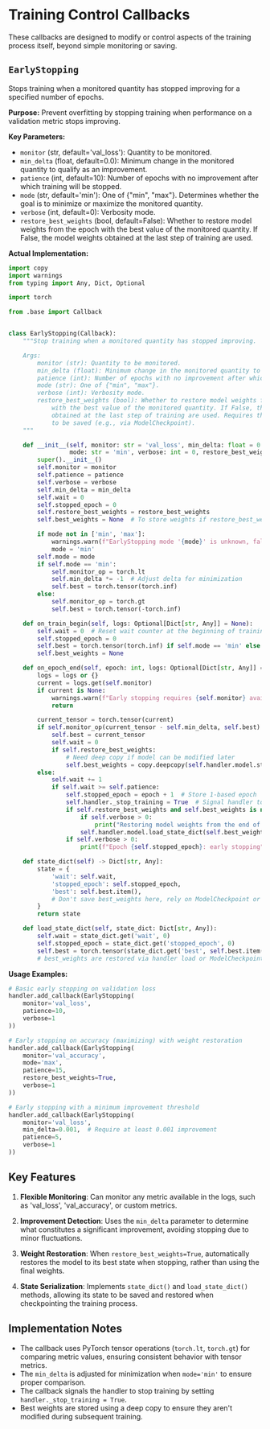 # Training Control Callbacks

These callbacks are designed to modify or control aspects of the training process itself, beyond simple monitoring or saving.

## `EarlyStopping`

Stops training when a monitored quantity has stopped improving for a specified number of epochs.

**Purpose:** Prevent overfitting by stopping training when performance on a validation metric stops improving.

**Key Parameters:**

*   `monitor` (str, default='val_loss'): Quantity to be monitored.
*   `min_delta` (float, default=0.0): Minimum change in the monitored quantity to qualify as an improvement.
*   `patience` (int, default=10): Number of epochs with no improvement after which training will be stopped.
*   `mode` (str, default='min'): One of {"min", "max"}. Determines whether the goal is to minimize or maximize the monitored quantity.
*   `verbose` (int, default=0): Verbosity mode.
*   `restore_best_weights` (bool, default=False): Whether to restore model weights from the epoch with the best value of the monitored quantity. If False, the model weights obtained at the last step of training are used.

**Actual Implementation:**

```python
import copy
import warnings
from typing import Any, Dict, Optional

import torch

from .base import Callback


class EarlyStopping(Callback):
    """Stop training when a monitored quantity has stopped improving.

    Args:
        monitor (str): Quantity to be monitored.
        min_delta (float): Minimum change in the monitored quantity to qualify as an improvement.
        patience (int): Number of epochs with no improvement after which training will be stopped.
        mode (str): One of {"min", "max"}.
        verbose (int): Verbosity mode.
        restore_best_weights (bool): Whether to restore model weights from the epoch
            with the best value of the monitored quantity. If False, the model weights
            obtained at the last step of training are used. Requires the handler state
            to be saved (e.g., via ModelCheckpoint).
    """

    def __init__(self, monitor: str = 'val_loss', min_delta: float = 0.0, patience: int = 10,
                 mode: str = 'min', verbose: int = 0, restore_best_weights: bool = False):
        super().__init__()
        self.monitor = monitor
        self.patience = patience
        self.verbose = verbose
        self.min_delta = min_delta
        self.wait = 0
        self.stopped_epoch = 0
        self.restore_best_weights = restore_best_weights
        self.best_weights = None  # To store weights if restore_best_weights is True

        if mode not in ['min', 'max']:
            warnings.warn(f"EarlyStopping mode '{mode}' is unknown, fallback to 'min'.", RuntimeWarning)
            mode = 'min'
        self.mode = mode
        if self.mode == 'min':
            self.monitor_op = torch.lt
            self.min_delta *= -1  # Adjust delta for minimization
            self.best = torch.tensor(torch.inf)
        else:
            self.monitor_op = torch.gt
            self.best = torch.tensor(-torch.inf)

    def on_train_begin(self, logs: Optional[Dict[str, Any]] = None):
        self.wait = 0  # Reset wait counter at the beginning of training
        self.stopped_epoch = 0
        self.best = torch.tensor(torch.inf) if self.mode == 'min' else torch.tensor(-torch.inf)
        self.best_weights = None

    def on_epoch_end(self, epoch: int, logs: Optional[Dict[str, Any]] = None):
        logs = logs or {}
        current = logs.get(self.monitor)
        if current is None:
            warnings.warn(f"Early stopping requires {self.monitor} available!, skipping.", RuntimeWarning)
            return

        current_tensor = torch.tensor(current)
        if self.monitor_op(current_tensor - self.min_delta, self.best):
            self.best = current_tensor
            self.wait = 0
            if self.restore_best_weights:
                # Need deep copy if model can be modified later
                self.best_weights = copy.deepcopy(self.handler.model.state_dict())
        else:
            self.wait += 1
            if self.wait >= self.patience:
                self.stopped_epoch = epoch + 1  # Store 1-based epoch
                self.handler._stop_training = True  # Signal handler to stop
                if self.restore_best_weights and self.best_weights is not None:
                    if self.verbose > 0:
                        print("Restoring model weights from the end of the best epoch.")
                    self.handler.model.load_state_dict(self.best_weights)
                if self.verbose > 0:
                    print(f"Epoch {self.stopped_epoch}: early stopping")

    def state_dict(self) -> Dict[str, Any]:
        state = {
            'wait': self.wait,
            'stopped_epoch': self.stopped_epoch,
            'best': self.best.item(),
            # Don't save best_weights here, rely on ModelCheckpoint or handler save
        }
        return state

    def load_state_dict(self, state_dict: Dict[str, Any]):
        self.wait = state_dict.get('wait', 0)
        self.stopped_epoch = state_dict.get('stopped_epoch', 0)
        self.best = torch.tensor(state_dict.get('best', self.best.item()))
        # best_weights are restored via handler load or ModelCheckpoint
```

**Usage Examples:**

```python
# Basic early stopping on validation loss
handler.add_callback(EarlyStopping(
    monitor='val_loss',
    patience=10,
    verbose=1
))

# Early stopping on accuracy (maximizing) with weight restoration
handler.add_callback(EarlyStopping(
    monitor='val_accuracy',
    mode='max',
    patience=15,
    restore_best_weights=True,
    verbose=1
))

# Early stopping with a minimum improvement threshold
handler.add_callback(EarlyStopping(
    monitor='val_loss',
    min_delta=0.001,  # Require at least 0.001 improvement
    patience=5,
    verbose=1
))
```

## Key Features

1. **Flexible Monitoring**: Can monitor any metric available in the logs, such as 'val_loss', 'val_accuracy', or custom metrics.

2. **Improvement Detection**: Uses the `min_delta` parameter to determine what constitutes a significant improvement, avoiding stopping due to minor fluctuations.

3. **Weight Restoration**: When `restore_best_weights=True`, automatically restores the model to its best state when stopping, rather than using the final weights.

4. **State Serialization**: Implements `state_dict()` and `load_state_dict()` methods, allowing its state to be saved and restored when checkpointing the training process.

## Implementation Notes

- The callback uses PyTorch tensor operations (`torch.lt`, `torch.gt`) for comparing metric values, ensuring consistent behavior with tensor metrics.
- The `min_delta` is adjusted for minimization when `mode='min'` to ensure proper comparison.
- The callback signals the handler to stop training by setting `handler._stop_training = True`.
- Best weights are stored using a deep copy to ensure they aren't modified during subsequent training.
